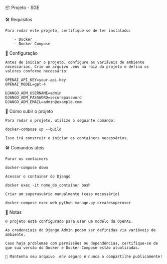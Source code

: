 📦 Projeto - SGE

🛠️ Requisitos

    Para rodar este projeto, certifique-se de ter instalado:

        - Docker
        - Docker Compose

🔧 Configuração

    Antes de iniciar o projeto, configure as variáveis de ambiente necessárias. Crie um arquivo .env na raiz do projeto e defina os valores conforme necessário:

    OPENAI_API_KEY=your-api-key
    OPENAI_MODEL=gpt-4

    DJANGO_ADM_USERNAME=admin
    DJANGO_ADM_PASSWORD=securepassword
    DJANGO_ADM_EMAIL=admin@example.com

🚀 Como subir o projeto

    Para rodar o projeto, utilize o seguinte comando:

    docker-compose up --build

    Isso irá construir e iniciar os containers necessários.

🛠️ Comandos úteis

    Parar os containers

    docker-compose down

    Acessar o container do Django

    docker exec -it nome_do_container bash

    Criar um superusuário manualmente (caso necessário)

    docker-compose exec web python manage.py createsuperuser

📝 Notas

    O projeto está configurado para usar um modelo da OpenAI.

    As credenciais do Django Admin podem ser definidas via variáveis de ambiente.

    Caso haja problemas com permissões ou dependências, certifique-se de que sua versão do Docker e Docker Compose estão atualizadas.

    📌 Mantenha seu arquivo .env seguro e nunca o compartilhe publicamente!
